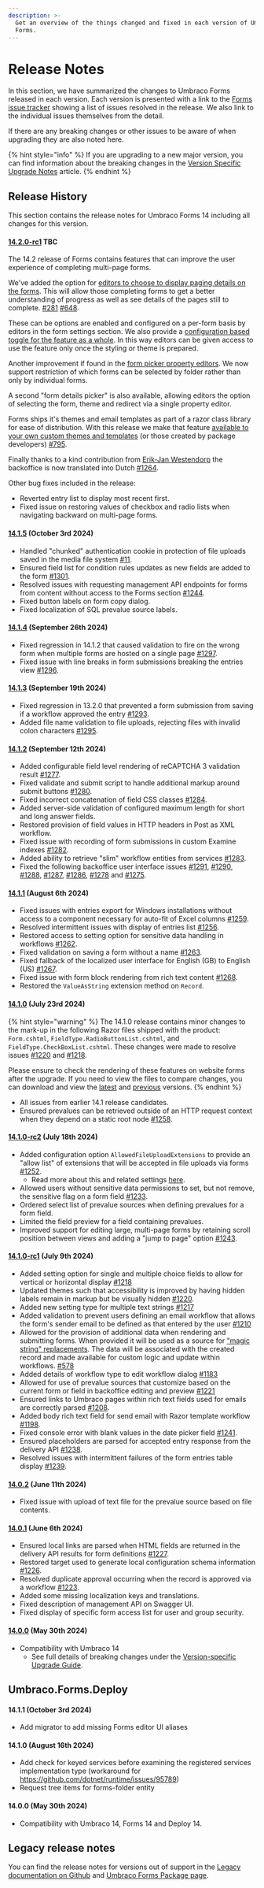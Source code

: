 ```yaml
---
description: >-
  Get an overview of the things changed and fixed in each version of Umbraco
  Forms.
---
```


# Release Notes

In this section, we have summarized the changes to Umbraco Forms released in each version. Each version is presented with a link to the [Forms issue tracker](https://github.com/umbraco/Umbraco.Forms.Issues/issues) showing a list of issues resolved in the release. We also link to the individual issues themselves from the detail.

If there are any breaking changes or other issues to be aware of when upgrading they are also noted here.

{% hint style="info" %}
If you are upgrading to a new major version, you can find information about the breaking changes in the [Version Specific Upgrade Notes](upgrading/version-specific.md) article.
{% endhint %}

## Release History

This section contains the release notes for Umbraco Forms 14 including all changes for this version.

#### [**14.2.0-rc1**](https://github.com/umbraco/Umbraco.Forms.Issues/issues?q=is%3Aissue+is%3Aclosed+label%3Arelease%2F14.2.0) **TBC**

The 14.2 release of Forms contains features that can improve the user experience of completing multi-page forms.

We've added the option for [editors to choose to display paging details on the forms](./editor/creating-a-form/form-settings.md#multi-page-forms). This will allow those completing forms to get a better understanding of progress as well as see details of the pages still to complete. [#281](https://github.com/umbraco/Umbraco.Forms.Issues/issues/281) [#648](https://github.com/umbraco/Umbraco.Forms.Issues/issues/648).

These can be options are enabled and configured on a per-form basis by editors in the form settings section. We also provide a [configuration based toggle for the feature as a whole](./developer/configuration/README.md#enablemultipageformsettings). In this way editors can be given access to use the feature only once the styling or theme is prepared.

Another improvement if found in the [form picker property editors](./developer/property-editors.md). We now support restriction of which forms can be selected by folder rather than only by individual forms.

A second "form details picker" is also available, allowing editors the option of selecting the form, theme and redirect via a single property editor.

Forms ships it's themes and email templates as part of a razor class library for ease of distribution. With this release we make that feature [available to your own custom themes and templates](./developer/themes.md#shipping-themes-in-a-razor-class-library) (or those created by package developers) [#795](https://github.com/umbraco/Umbraco.Forms.Issues/issues/795).

Finally thanks to a kind contribution from [Erik-Jan Westendorp](https://github.com/erikjanwestendorp) the backoffice is now translated into Dutch [#1264](https://github.com/umbraco/Umbraco.Forms.Issues/issues/1264).

Other bug fixes included in the release:

* Reverted entry list to display most recent first.
* Fixed issue on restoring values of checkbox and radio lists when navigating backward on multi-page forms.

#### [**14.1.5**](https://github.com/umbraco/Umbraco.Forms.Issues/issues?q=is%3Aissue+is%3Aclosed+label%3Arelease%2F14.1.5) **(October 3rd 2024)**

* Handled "chunked" authentication cookie in protection of file uploads saved in the media file system [#11](https://github.com/umbraco/Umbraco.Forms.Issues/issues/11#issuecomment-2376788751).
* Ensured field list for condition rules updates as new fields are added to the form [#1301](https://github.com/umbraco/Umbraco.Forms.Issues/issues/1301).
* Resolved issues with requesting management API endpoints for forms from content without access to the Forms section [#1244](https://github.com/umbraco/Umbraco.Forms.Issues/issues/1244).
* Fixed button labels on form copy dialog.
* Fixed localization of SQL prevalue source labels.

#### [**14.1.4**](https://github.com/umbraco/Umbraco.Forms.Issues/issues?q=is%3Aissue+is%3Aclosed+label%3Arelease%2F13.2.4) **(September 26th 2024)**

* Fixed regression in 14.1.2 that caused validation to fire on the wrong form when multiple forms are hosted on a single page [#1297](https://github.com/umbraco/Umbraco.Forms.Issues/issues/1297).
* Fixed issue with line breaks in form submissions breaking the entries view [#1296](https://github.com/umbraco/Umbraco.Forms.Issues/issues/1296).

#### [**14.1.3**](https://github.com/umbraco/Umbraco.Forms.Issues/issues?q=is%3Aissue+is%3Aclosed+label%3Arelease%2F14.1.3) **(September 19th 2024)**

* Fixed regression in 13.2.0 that prevented a form submission from saving if a workflow approved the entry [#1293](https://github.com/umbraco/Umbraco.Forms.Issues/issues/1293).
* Added file name validation to file uploads, rejecting files with invalid colon characters [#1295](https://github.com/umbraco/Umbraco.Forms.Issues/issues/1295).

#### [**14.1.2**](https://github.com/umbraco/Umbraco.Forms.Issues/issues?q=is%3Aissue+is%3Aclosed+label%3Arelease%2F14.1.2) **(September 12th 2024)**

* Added configurable field level rendering of reCAPTCHA 3 validation result [#1277](https://github.com/umbraco/Umbraco.Forms.Issues/issues/1277).
* Fixed validate and submit script to handle additional markup around submit buttons [#1280](https://github.com/umbraco/Umbraco.Forms.Issues/issues/1280).
* Fixed incorrect concatenation of field CSS classes [#1284](https://github.com/umbraco/Umbraco.Forms.Issues/issues/1284).
* Added server-side validation of configured maximum length for short and long answer fields.
* Restored provision of field values in HTTP headers in Post as XML workflow.
* Fixed issue with recording of form submissions in custom Examine indexes [#1282](https://github.com/umbraco/Umbraco.Forms.Issues/issues/1282).
* Added ability to retrieve "slim" workflow entities from services [#1283](https://github.com/umbraco/Umbraco.Forms.Issues/issues/1283).
* Fixed the following backoffice user interface issues [#1291](https://github.com/umbraco/Umbraco.Forms.Issues/issues/1291), [#1290](https://github.com/umbraco/Umbraco.Forms.Issues/issues/1290), [#1288](https://github.com/umbraco/Umbraco.Forms.Issues/issues/1288), [#1287](https://github.com/umbraco/Umbraco.Forms.Issues/issues/1287), [#1286](https://github.com/umbraco/Umbraco.Forms.Issues/issues/1286), [#1278](https://github.com/umbraco/Umbraco.Forms.Issues/issues/1278) and [#1275](https://github.com/umbraco/Umbraco.Forms.Issues/issues/1275).

#### [**14.1.1**](https://github.com/umbraco/Umbraco.Forms.Issues/issues?q=is%3Aissue+is%3Aclosed+label%3Arelease%2F14.1.1) **(August 6th 2024)**

* Fixed issues with entries export for Windows installations without access to a component necessary for auto-fit of Excel columns [#1259](https://github.com/umbraco/Umbraco.Forms.Issues/issues/1259).
* Resolved intermittent issues with display of entries list [#1256](https://github.com/umbraco/Umbraco.Forms.Issues/issues/1256).
* Restored access to setting option for sensitive data handling in workflows [#1262](https://github.com/umbraco/Umbraco.Forms.Issues/issues/1262).
* Fixed validation on saving a form without a name [#1263](https://github.com/umbraco/Umbraco.Forms.Issues/issues/1263).
* Fixed fallback of the localized user interface for English (GB) to English (US) [#1267](https://github.com/umbraco/Umbraco.Forms.Issues/issues/1267).
* Fixed issue with form block rendering from rich text content [#1268](https://github.com/umbraco/Umbraco.Forms.Issues/issues/1268).
* Restored the `ValueAsString` extension method on `Record`.

#### [**14.1.0**](https://github.com/umbraco/Umbraco.Forms.Issues/issues?q=is%3Aissue+is%3Aclosed+label%3Arelease%2F14.1.0) **(July 23rd 2024)**

{% hint style="warning" %}
The 14.1.0 release contains minor changes to the mark-up in the following Razor files shipped with the product: `Form.cshtml`, `FieldType.RadioButtonList.cshtml`, and `FieldType.CheckBoxList.cshtml`. These changes were made to resolve issues [#1220](https://github.com/umbraco/Umbraco.Forms.Issues/issues/1220) and [#1218](https://github.com/umbraco/Umbraco.Forms.Issues/issues/1218).

Please ensure to check the rendering of these features on website forms after the upgrade. If you need to view the files to compare changes, you can download and view the [latest](https://our.umbraco.com/FileDownload?id=24343) and [previous](https://our.umbraco.com/FileDownload?id=24339) versions.
{% endhint %}

* All issues from earlier 14.1 release candidates.
* Ensured prevalues can be retrieved outside of an HTTP request context when they depend on a static root node [#1258](https://github.com/umbraco/Umbraco.Forms.Issues/issues/1258).

#### [**14.1.0-rc2**](https://github.com/umbraco/Umbraco.Forms.Issues/issues?q=is%3Aissue+is%3Aclosed+label%3Arelease%2F14.1.0) **(July 18th 2024)**

* Added configuration option `AllowedFileUploadExtensions` to provide an "allow list" of extensions that will be accepted in file uploads via forms [#1252](https://github.com/umbraco/Umbraco.Forms.Issues/issues/1252).
  * Read more about this and related settings [here](developer/configuration/#allowedfileuploadextensions).
* Allowed users without sensitive data permissions to set, but not remove, the sensitive flag on a form field [#1233](https://github.com/umbraco/Umbraco.Forms.Issues/issues/1233).
* Ordered select list of prevalue sources when defining prevalues for a form field.
* Limited the field preview for a field containing prevalues.
* Improved support for editing large, multi-page forms by retaining scroll position between views and adding a "jump to page" option [#1243](https://github.com/umbraco/Umbraco.Forms.Issues/issues/1243).

#### [**14.1.0-rc1**](https://github.com/umbraco/Umbraco.Forms.Issues/issues?q=is%3Aissue+is%3Aclosed+label%3Arelease%2F14.1.0) **(July 9th 2024)**

* Added setting option for single and multiple choice fields to allow for vertical or horizontal display [#1218](https://github.com/umbraco/Umbraco.Forms.Issues/issues/1218)
* Updated themes such that accessibility is improved by having hidden labels remain in markup but be visually hidden [#1220](https://github.com/umbraco/Umbraco.Forms.Issues/issues/1220).
* Added new setting type for multiple text strings [#1217](https://github.com/umbraco/Umbraco.Forms.Issues/issues/1217)
* Added validation to prevent users defining an email workflow that allows the form's sender email to be defined as that entered by the user [#1210](https://github.com/umbraco/Umbraco.Forms.Issues/issues/1210)
* Allowed for the provision of additional data when rendering and submitting forms. When provided it will be used as a source for ["magic string" replacements](magic-strings.md). The data will be associated with the created record and made available for custom logic and update within workflows. [#578](https://github.com/umbraco/Umbraco.Forms.Issues/issues/578)
* Added details of workflow type to edit workflow dialog [#1183](https://github.com/umbraco/Umbraco.Forms.Issues/issues/1183)
* Allowed for use of prevalue sources that customize based on the current form or field in backoffice editing and preview [#1221](https://github.com/umbraco/Umbraco.Forms.Issues/issues/1221)
* Ensured links to Umbraco pages within rich text fields used for emails are correctly parsed [#1208](https://github.com/umbraco/Umbraco.Forms.Issues/issues/1208).
* Added body rich text field for send email with Razor template workflow [#1198](https://github.com/umbraco/Umbraco.Forms.Issues/issues/1198).
* Fixed console error with blank values in the date picker field [#1241](https://github.com/umbraco/Umbraco.Forms.Issues/issues/1241).
* Ensured placeholders are parsed for accepted entry response from the delivery API [#1238](https://github.com/umbraco/Umbraco.Forms.Issues/issues/1238).
* Resolved issues with intermittent failures of the form entries table display [#1239](https://github.com/umbraco/Umbraco.Forms.Issues/issues/1239).

#### [**14.0.2**](https://github.com/umbraco/Umbraco.Forms.Issues/issues?q=is%3Aissue+is%3Aclosed+label%3Arelease%2F14.0.2) **(June 11th 2024)**

* Fixed issue with upload of text file for the prevalue source based on file contents.

#### [**14.0.1**](https://github.com/umbraco/Umbraco.Forms.Issues/issues?q=is%3Aissue+is%3Aclosed+label%3Arelease%2F14.0.1) **(June 6th 2024)**

* Ensured local links are parsed when HTML fields are returned in the delivery API results for form definitions [#1227](https://github.com/umbraco/Umbraco.Forms.Issues/issues/1227).
* Restored target used to generate local configuration schema information [#1226](https://github.com/umbraco/Umbraco.Forms.Issues/issues/1226).
* Resolved duplicate approval occurring when the record is approved via a workflow [#1223](https://github.com/umbraco/Umbraco.Forms.Issues/issues/1223).
* Added some missing localization keys and translations.
* Fixed description of management API on Swagger UI.
* Fixed display of specific form access list for user and group security.

#### [**14.0.0**](https://github.com/umbraco/Umbraco.Forms.Issues/issues?q=is%3Aissue+is%3Aclosed+label%3Arelease%2F14.0.0) **(May 30th 2024)**

* Compatibility with Umbraco 14
  * See full details of breaking changes under the [Version-specific Upgrade Guide](upgrading/version-specific.md).

## Umbraco.Forms.Deploy

#### 14.1.1 (October 3rd 2024)

* Add migrator to add missing Forms editor UI aliases

#### 14.1.0 (August 16th 2024)

* Add check for keyed services before examining the registered services implementation type (workaround for https://github.com/dotnet/runtime/issues/95789)
* Request tree items for forms-folder entity

#### 14.0.0 (May 30th 2024)

* Compatibility with Umbraco 14, Forms 14 and Deploy 14.

## Legacy release notes

You can find the release notes for versions out of support in the [Legacy documentation on Github](https://github.com/umbraco/UmbracoDocs/blob/umbraco-eol-versions/11/umbraco-forms/release-notes.md) and [Umbraco Forms Package page](https://our.umbraco.com/packages/developer-tools/umbraco-forms/).

